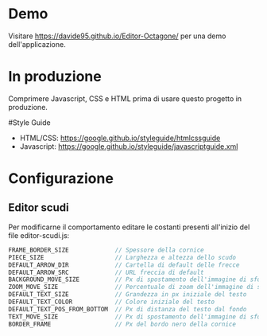 # Demo
Visitare https://davide95.github.io/Editor-Octagone/ per una demo dell'applicazione.

# In produzione
Comprimere Javascript, CSS e HTML prima di usare questo progetto in produzione.

#Style Guide
* HTML/CSS: https://google.github.io/styleguide/htmlcssguide
* Javascript: https://google.github.io/styleguide/javascriptguide.xml

# Configurazione
## Editor scudi
Per modificarne il comportamento editare le costanti presenti all'inizio del file editor-scudi.js:
```javascript
FRAME_BORDER_SIZE             // Spessore della cornice
PIECE_SIZE                    // Larghezza e altezza dello scudo
DEFAULT_ARROW_DIR             // Cartella di default delle frecce
DEFAULT_ARROW_SRC             // URL freccia di default
BACKGROUND_MOVE_SIZE          // Px di spostamento dell'immagine di sfondo ad ogni click
ZOOM_MOVE_SIZE                // Percentuale di zoom dell'immagine di sfondo ad ogni click
DEFAULT_TEXT_SIZE             // Grandezza in px iniziale del testo
DEFAULT_TEXT_COLOR            // Colore iniziale del testo
DEFAULT_TEXT_POS_FROM_BOTTOM  // Px di distanza del testo dal fondo
TEXT_MOVE_SIZE                // Px di spostamento dell'immagine di sfondo ad ogni click
BORDER_FRAME                  // Px del bordo nero della cornice
```

